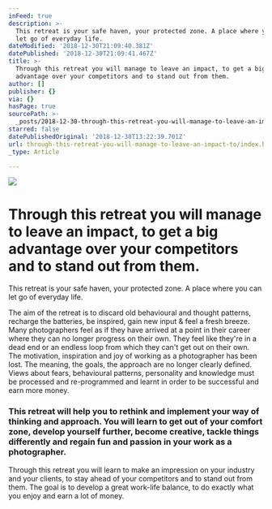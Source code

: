 ```yaml
---
inFeed: true
description: >-
  This retreat is your safe haven, your protected zone. A place where you can
  let go of everyday life.
dateModified: '2018-12-30T21:09:40.381Z'
datePublished: '2018-12-30T21:09:41.467Z'
title: >-
  Through this retreat you will manage to leave an impact, to get a big
  advantage over your competitors and to stand out from them.
author: []
publisher: {}
via: {}
hasPage: true
sourcePath: >-
  _posts/2018-12-30-through-this-retreat-you-will-manage-to-leave-an-impact-to.md
starred: false
datePublishedOriginal: '2018-12-30T13:22:39.701Z'
url: through-this-retreat-you-will-manage-to-leave-an-impact-to/index.html
_type: Article

---
```

![](https://the-grid-user-content.s3-us-west-2.amazonaws.com/9f835d59-c142-40ac-a217-1150d2ea5d29.jpg)

# Through this retreat you will manage to leave an impact, to get a big advantage over your competitors and to stand out from them.

This retreat is your safe haven, your protected zone. A place where you can let go of everyday life.

The aim of the retreat is to discard old behavioural and thought patterns, recharge the batteries, be inspired, gain new input & feel a fresh breeze. Many photographers feel as if they have arrived at a point in their career where they can no longer progress on their own. They feel like they're in a dead end or an endless loop from which they can't get out on their own. The motivation, inspiration and joy of working as a photographer has been lost. The meaning, the goals, the approach are no longer clearly defined. Views about fears, behavioural patterns, personality and knowledge must be processed and re-programmed and learnt in order to be successful and earn more money.

### This retreat will help you to rethink and implement your way of thinking and approach. You will learn to get out of your comfort zone, develop yourself further, become creative, tackle things differently and regain fun and passion in your work as a photographer.

Through this retreat you will learn to make an impression on your industry and your clients, to stay ahead of your competitors and to stand out from them. The goal is to develop a great work-life balance, to do exactly what you enjoy and earn a lot of money.